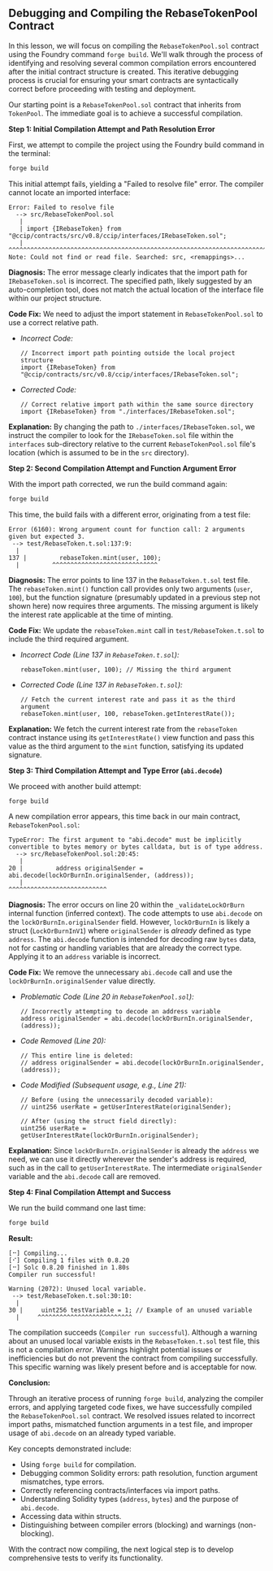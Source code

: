 ## Debugging and Compiling the RebaseTokenPool Contract

In this lesson, we will focus on compiling the `RebaseTokenPool.sol` contract using the Foundry command `forge build`. We'll walk through the process of identifying and resolving several common compilation errors encountered after the initial contract structure is created. This iterative debugging process is crucial for ensuring your smart contracts are syntactically correct before proceeding with testing and deployment.

Our starting point is a `RebaseTokenPool.sol` contract that inherits from `TokenPool`. The immediate goal is to achieve a successful compilation.

**Step 1: Initial Compilation Attempt and Path Resolution Error**

First, we attempt to compile the project using the Foundry build command in the terminal:

```bash
forge build
```

This initial attempt fails, yielding a "Failed to resolve file" error. The compiler cannot locate an imported interface:

```
Error: Failed to resolve file
  --> src/RebaseTokenPool.sol
   |
   | import {IRebaseToken} from "@ccip/contracts/src/v0.8/ccip/interfaces/IRebaseToken.sol";
   | ^^^^^^^^^^^^^^^^^^^^^^^^^^^^^^^^^^^^^^^^^^^^^^^^^^^^^^^^^^^^^^^^^^^^^^^^^^^^^^^^^^^^^^^^^^
Note: Could not find or read file. Searched: src, <remappings>...
```

**Diagnosis:** The error message clearly indicates that the import path for `IRebaseToken.sol` is incorrect. The specified path, likely suggested by an auto-completion tool, does not match the actual location of the interface file within our project structure.

**Code Fix:** We need to adjust the import statement in `RebaseTokenPool.sol` to use a correct relative path.

*   *Incorrect Code:*
    ```solidity
    // Incorrect import path pointing outside the local project structure
    import {IRebaseToken} from "@ccip/contracts/src/v0.8/ccip/interfaces/IRebaseToken.sol";
    ```
*   *Corrected Code:*
    ```solidity
    // Correct relative import path within the same source directory
    import {IRebaseToken} from "./interfaces/IRebaseToken.sol";
    ```

**Explanation:** By changing the path to `./interfaces/IRebaseToken.sol`, we instruct the compiler to look for the `IRebaseToken.sol` file within the `interfaces` sub-directory relative to the current `RebaseTokenPool.sol` file's location (which is assumed to be in the `src` directory).

**Step 2: Second Compilation Attempt and Function Argument Error**

With the import path corrected, we run the build command again:

```bash
forge build
```

This time, the build fails with a different error, originating from a test file:

```
Error (6160): Wrong argument count for function call: 2 arguments given but expected 3.
 --> test/RebaseToken.t.sol:137:9:
  |
137 |         rebaseToken.mint(user, 100);
  |         ^^^^^^^^^^^^^^^^^^^^^^^^^^^^^
```

**Diagnosis:** The error points to line 137 in the `RebaseToken.t.sol` test file. The `rebaseToken.mint()` function call provides only two arguments (`user`, `100`), but the function signature (presumably updated in a previous step not shown here) now requires three arguments. The missing argument is likely the interest rate applicable at the time of minting.

**Code Fix:** We update the `rebaseToken.mint` call in `test/RebaseToken.t.sol` to include the third required argument.

*   *Incorrect Code (Line 137 in `RebaseToken.t.sol`):*
    ```solidity
    rebaseToken.mint(user, 100); // Missing the third argument
    ```
*   *Corrected Code (Line 137 in `RebaseToken.t.sol`):*
    ```solidity
    // Fetch the current interest rate and pass it as the third argument
    rebaseToken.mint(user, 100, rebaseToken.getInterestRate());
    ```

**Explanation:** We fetch the current interest rate from the `rebaseToken` contract instance using its `getInterestRate()` view function and pass this value as the third argument to the `mint` function, satisfying its updated signature.

**Step 3: Third Compilation Attempt and Type Error (`abi.decode`)**

We proceed with another build attempt:

```bash
forge build
```

A new compilation error appears, this time back in our main contract, `RebaseTokenPool.sol`:

```
TypeError: The first argument to "abi.decode" must be implicitly convertible to bytes memory or bytes calldata, but is of type address.
  --> src/RebaseTokenPool.sol:20:45:
   |
20 |         address originalSender = abi.decode(lockOrBurnIn.originalSender, (address));
   |                                             ^^^^^^^^^^^^^^^^^^^^^^^^^^^
```

**Diagnosis:** The error occurs on line 20 within the `_validateLockOrBurn` internal function (inferred context). The code attempts to use `abi.decode` on the `lockOrBurnIn.originalSender` field. However, `lockOrBurnIn` is likely a struct (`LockOrBurnInV1`) where `originalSender` is *already* defined as type `address`. The `abi.decode` function is intended for decoding raw `bytes` data, not for casting or handling variables that are already the correct type. Applying it to an `address` variable is incorrect.

**Code Fix:** We remove the unnecessary `abi.decode` call and use the `lockOrBurnIn.originalSender` value directly.

*   *Problematic Code (Line 20 in `RebaseTokenPool.sol`):*
    ```solidity
    // Incorrectly attempting to decode an address variable
    address originalSender = abi.decode(lockOrBurnIn.originalSender, (address));
    ```
*   *Code Removed (Line 20):*
    ```solidity
    // This entire line is deleted:
    // address originalSender = abi.decode(lockOrBurnIn.originalSender, (address));
    ```
*   *Code Modified (Subsequent usage, e.g., Line 21):*
    ```solidity
    // Before (using the unnecessarily decoded variable):
    // uint256 userRate = getUserInterestRate(originalSender);

    // After (using the struct field directly):
    uint256 userRate = getUserInterestRate(lockOrBurnIn.originalSender);
    ```

**Explanation:** Since `lockOrBurnIn.originalSender` is already the `address` we need, we can use it directly wherever the sender's address is required, such as in the call to `getUserInterestRate`. The intermediate `originalSender` variable and the `abi.decode` call are removed.

**Step 4: Final Compilation Attempt and Success**

We run the build command one last time:

```bash
forge build
```

**Result:**

```
[⠒] Compiling...
[⠊] Compiling 1 files with 0.8.20
[⠒] Solc 0.8.20 finished in 1.80s
Compiler run successful!

Warning (2072): Unused local variable.
 --> test/RebaseToken.t.sol:30:10:
  |
30 |     uint256 testVariable = 1; // Example of an unused variable
  |     ^^^^^^^^^^^^^^^^^^^^^^^^^^

```

The compilation succeeds (`Compiler run successful`). Although a warning about an unused local variable exists in the `RebaseToken.t.sol` test file, this is not a compilation *error*. Warnings highlight potential issues or inefficiencies but do not prevent the contract from compiling successfully. This specific warning was likely present before and is acceptable for now.

**Conclusion:**

Through an iterative process of running `forge build`, analyzing the compiler errors, and applying targeted code fixes, we have successfully compiled the `RebaseTokenPool.sol` contract. We resolved issues related to incorrect import paths, mismatched function arguments in a test file, and improper usage of `abi.decode` on an already typed variable.

Key concepts demonstrated include:

*   Using `forge build` for compilation.
*   Debugging common Solidity errors: path resolution, function argument mismatches, type errors.
*   Correctly referencing contracts/interfaces via import paths.
*   Understanding Solidity types (`address`, `bytes`) and the purpose of `abi.decode`.
*   Accessing data within structs.
*   Distinguishing between compiler errors (blocking) and warnings (non-blocking).

With the contract now compiling, the next logical step is to develop comprehensive tests to verify its functionality.